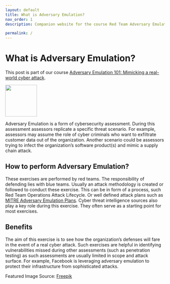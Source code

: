 ```yaml
---
layout: default
title: What is Adversary Emulation?
nav_order: 1
description: Companion website for the course Red Team Adversary Emulation 101: Mimicking a real-world cyber attack 

permalink: /
---
```

# What is Adversary Emulation?

This post is part of our course [Adversary Emulation 101: Mimicking a real-world cyber attack](https://courses.yaksas.in/p/adversary-emulation-101-mimicking-a-real-world-cyber-attack/?product_id=2250813&coupon_code=YCSCAELAUNCHSALE).

<img src="https://yaksas.in/ycscblog/wp-content/uploads/2021/01/3816517.jpg" width="100">

Adversary Emulation is a form of cybersecurity assessment. During this assessment assessors replicate a specific threat scenario. For example, assessors may assume the role of cyber criminals who want to exfiltrate customer data out of the organization. Another scenario could be assessors trying to infect the organization’s software product(s) and mimic a supply chain attack.

## How to perform Adversary Emulation?

These exercises are performed by red teams. The responsibility of defending lies with blue teams. Usually an attack methodology is created or followed to conduct these exercise. This can be in form of a process, such Red Team Operations Attack Lifecycle. Or well defined attack plans such as [MITRE Adversary Emulation Plans](https://attack.mitre.org/resources/adversary-emulation-plans/). Cyber threat intelligence sources also play a key role during this exercise. They often serve as a starting point for most exercises.

## Benefits

The aim of this exercise is to see how the organization’s defenses will fare in the event of a real cyber attack. Such exercises are helpful in identifying vulnerabilities missed during other assessments (such as penetration testing) as such assessments are usually limited in scope and attack surface. For example, Facebook is leveraging adversary emulation to protect their infrastructure from sophisticated attacks.

Featured Image Source: [Freepik](https://www.freepik.com/vectors/technology)
